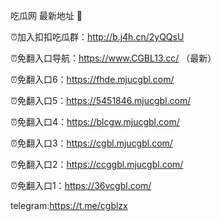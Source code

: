 吃瓜网 最新地址 👋 

⏰加入扣扣吃瓜群：http://b.j4h.cn/2yQQsU

⏰免翻入口导航：https://www.CGBL13.cc/  （最新）

⏰免翻入口6：https://fhde.mjucgbl.com/

⏰免翻入口5：https://5451846.mjucgbl.com/

⏰免翻入口4：https://blcgw.mjucgbl.com/

⏰免翻入口3：https://cgbl.mjucgbl.com/

⏰免翻入口2：https://ccggbl.mjucgbl.com/

⏰免翻入口1：https://36vcgbl.com/

telegram:https://t.me/cgblzx


